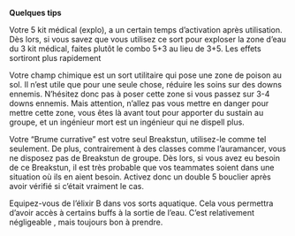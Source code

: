 **Quelques tips**

Votre 5 kit médical (explo), a un certain temps d’activation après utilisation. Dès lors, si vous savez que vous utilisez ce sort pour exploser la zone d’eau du 3 kit médical, faites plutôt le combo 5+3 au lieu de 3+5. Les effets sortiront plus rapidement

Votre champ chimique est un sort utilitaire qui pose une zone de poison au sol. Il n’est utile que pour une seule chose, réduire les soins sur des downs ennemis. N’hésitez donc pas à poser cette zone si vous passez sur 3-4 downs ennemis. Mais attention, n’allez pas vous mettre en danger pour mettre cette zone, vous êtes là avant tout pour apporter du sustain au groupe, et un ingénieur mort est un ingénieur qui ne dispell plus.

Votre “Brume currative” est votre seul Breakstun, utilisez-le comme tel seulement. De plus, contrairement à des classes comme l’auramancer, vous ne disposez pas de Breakstun de groupe. Dès lors, si vous avez eu besoin de ce Breakstun, il est très probable que vos teammates soient dans une situation où ils en aient besoin. Activez donc un double 5 bouclier après avoir vérifié si c’était vraiment le cas.

Equipez-vous de l’élixir B dans vos sorts aquatique. Cela vous permettra d’avoir accès à certains buffs à la sortie de l’eau. C’est relativement négligeable , mais toujours bon à prendre.
